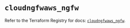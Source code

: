 # `cloudngfwaws_ngfw`

Refer to the Terraform Registry for docs: [`cloudngfwaws_ngfw`](https://registry.terraform.io/providers/paloaltonetworks/cloudngfwaws/3.0.4/docs/resources/ngfw).
